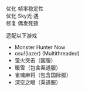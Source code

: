 优化 帧率稳定性  
优化 Sky光·遇  
修复 偶发死锁  
  
适配以下游戏  
- Monster Hunter Now  
- osu!(lazer) (Multithreaded)  
- 萤火突击（国服）  
- 暖雪（包含渠道服）  
- 雀魂麻将（包含国际服）  
- 深空之眼（渠道服）